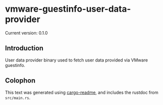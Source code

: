 # vmware-guestinfo-user-data-provider

Current version: 0.1.0

## Introduction

User data provider binary used to fetch user data provided via VMware guestinfo.

## Colophon

This text was generated using [cargo-readme](https://crates.io/crates/cargo-readme), and includes the rustdoc from `src/main.rs`.
